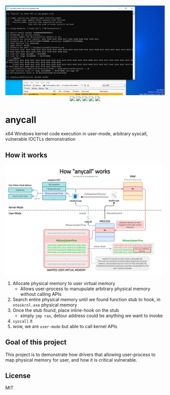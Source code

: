 <p align="center">
<img src="image.png">

<img src="https://img.shields.io/github/workflow/status/kkent030315/anycall/MSBuild?style=for-the-badge">
<img src="https://img.shields.io/github/v/release/kkent030315/anycall?style=for-the-badge">
<img src="https://img.shields.io/badge/platform-win--64-00a2ed?style=for-the-badge">
<img src="https://img.shields.io/codacy/grade/80af226b06214213bc3d2a44c9624222?style=for-the-badge">
<img src="https://img.shields.io/github/license/kkent030315/anycall?style=for-the-badge">
</p>

# anycall
x64 Windows kernel code execution in user-mode, arbitrary syscall, vulnerable IOCTLs demonstration

## How it works

<p align="center">
<img src="how.png">
</p>

1. Allocate physical memory to user virtual memory
	- Allows user-process to manupulate arbitrary physical memory without calling APIs
2. Search entire physical memory until we found function stub to hook, in `ntoskrnl.exe` physical memory
3. Once the stub found, place inline-hook on the stub
	- simply `jmp rax`, detour address could be anything we want to invoke
4. `syscall` it
5. wow, we are `user-mode` but able to call kernel APIs

## Goal of this project

This project is to demonstrate how drivers that allowing user-process to map physical memory for user, and how it is critical vulnerable.

## License

MIT